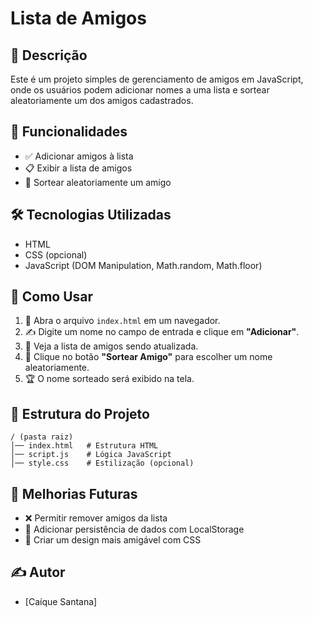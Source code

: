 # Lista de Amigos

## 📌 Descrição
Este é um projeto simples de gerenciamento de amigos em JavaScript, onde os usuários podem adicionar nomes a uma lista e sortear aleatoriamente um dos amigos cadastrados.

## 🚀 Funcionalidades
- ✅ Adicionar amigos à lista
- 📋 Exibir a lista de amigos
- 🎲 Sortear aleatoriamente um amigo

## 🛠 Tecnologias Utilizadas
- HTML
- CSS (opcional)
- JavaScript (DOM Manipulation, Math.random, Math.floor)

## 📖 Como Usar
1. 📂 Abra o arquivo `index.html` em um navegador.
2. ✍️ Digite um nome no campo de entrada e clique em **"Adicionar"**.
3. 📜 Veja a lista de amigos sendo atualizada.
4. 🎲 Clique no botão **"Sortear Amigo"** para escolher um nome aleatoriamente.
5. 🏆 O nome sorteado será exibido na tela.

## 📂 Estrutura do Projeto
```
/ (pasta raiz)
│── index.html   # Estrutura HTML
│── script.js    # Lógica JavaScript
│── style.css    # Estilização (opcional)
```

## 🔮 Melhorias Futuras
- ❌ Permitir remover amigos da lista
- 💾 Adicionar persistência de dados com LocalStorage
- 🎨 Criar um design mais amigável com CSS

## ✍️ Autor
- [Caíque Santana]

